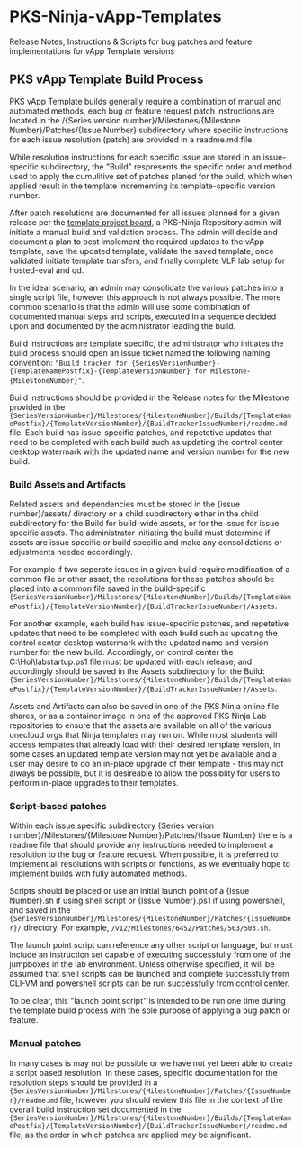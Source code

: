 # PKS-Ninja-vApp-Templates
Release Notes, Instructions & Scripts for bug patches and feature implementations for vApp Template versions

## PKS vApp Template Build Process

PKS vApp Template builds generally require a combination of manual and automated methods, each bug or feature request patch instructions are located in the /{Series version number}/Milestones/{Milestone Number}/Patches/{Issue Number} subdirectory where specific instructions for each issue resolution (patch) are provided in a readme.md file. 

While resolution instructions for each specific issue are stored in an issue-specific subdirectory, the "Build" respresents the specific order and method used to apply the cumulitive set of patches planed for the build, which when applied result in the template incrementing its template-specific version number. 

After patch resolutions are documented for all issues planned for a given release per the [template project board](https://github.com/CNA-Tech/PKS-Ninja/projects), a PKS-Ninja Repository admin will initiate a manual build and validation process. The admin will decide and document a plan to best implement the required updates to the vApp template, save the updated template, validate the saved template, once validated initiate template transfers, and finally complete VLP lab setup for hosted-eval and qd. 

In the ideal scenario, an admin may consolidate the various patches into a single script file, however this approach is not always possible. The more common scenario is that the admin will use some combination of documented manual steps and scripts, executed in a sequence decided upon and documented by the administrator leading the build. 

Build instructions are template specific, the administrator who initiates the build process should open an issue ticket named the following naming convention: `"Build tracker for {SeriesVersionNumber}-{TemplateNamePostfix}-{TemplateVersionNumber} for Milestone-{MilestoneNumber}"`.  

Build instructions should be provided in the Release notes for the Milestone provided in the `{SeriesVersionNumber}/Milestones/{MilestoneNumber}/Builds/{TemplateNamePostfix}/{TemplateVersionNumber}/{BuildTrackerIssueNumber}/readme.md` file. Each build has issue-specific patches, and repetetive updates that need to be completed with each build such as updating the control center desktop watermark with the updated name and version number for the new build. 

### Build Assets and Artifacts

Related assets and dependencies must be stored in the {issue number}/assets/ directory or a child subdirectory either in the child subdirectory for the Build for build-wide assets, or for the Issue for issue specific assets. The administrator initiating the build must determine if assets are issue specific or build specific and make any consolidations or adjustments needed accordingly. 

For example if two seperate issues in a given build require modification of a common file or other asset, the resolutions for these patches should be placed into a common file saved in the build-specific `{SeriesVersionNumber}/Milestones/{MilestoneNumber}/Builds/{TemplateNamePostfix}/{TemplateVersionNumber}/{BuildTrackerIssueNumber}/Assets`. 

For another example, each build has issue-specific patches, and repetetive updates that need to be completed with each build such as updating the control center desktop watermark with the updated name and version number for the new build. Accordingly, on control center the C:\Hol\labstartup.ps1 file must be updated with each release, and accordingly should be saved in the Assets subdirectory for the Build: `{SeriesVersionNumber}/Milestones/{MilestoneNumber}/Builds/{TemplateNamePostfix}/{TemplateVersionNumber}/{BuildTrackerIssueNumber}/Assets`.

Assets and Artifacts can also be saved in one of the PKS Ninja online file shares, or as a container image in one of the approved PKS Ninja Lab repositories to ensure that the assets are available on all of the various onecloud orgs that Ninja templates may run on. While most students will access templates that already load with their desired template version, in some cases an updated template version may not yet be available and a user may desire to do an in-place upgrade of their template - this may not always be possible, but it is desireable to allow the possiblity for users to perform in-place upgrades to their templates. 

### Script-based patches

Within each issue specific subdirectory {Series version number}/Milestones/{Milestone Number}/Patches/{Issue Number} there is a readme file that should provide any instructions needed to implement a resolution to the bug or feature request. When possible, it is preferred to implement all resolutions with scripts or functions, as we eventually hope to implement builds with fully automated methods. 

Scripts should be placed or use an initial launch point of a {Issue Number}.sh if using shell script or {Issue Number}.ps1 if using powershell, and saved in the `{SeriesVersionNumber}/Milestones/{MilestoneNumber}/Patches/{IssueNumber}/` directory. For example, `/v12/Milestones/6452/Patches/503/503.sh`. 

The launch point script can reference any other script or language, but must include an instruction set capable of executing successfully from one of the jumpboxes in the lab environment. Unless otherwise specified, it will be assumed that shell scripts can be launched and complete successfuly from CLI-VM and powershell scripts can be run successfully from control center. 

To be clear, this "launch point script" is intended to be run one time during the template build process with the sole purpose of applying a bug patch or feature. 

### Manual patches

In many cases is may not be possible or we have not yet been able to create a script based resolution. In these cases, specific documentation for the resolution steps should be provided in a `{SeriesVersionNumber}/Milestones/{MilestoneNumber}/Patches/{IssueNumber}/readme.md` file, however you should review this file in the context of the overall build instruction set documented in the `{SeriesVersionNumber}/Milestones/{MilestoneNumber}/Builds/{TemplateNamePostfix}/{TemplateVersionNumber}/{BuildTrackerIssueNumber}/readme.md` file, as the order in which patches are applied may be significant.
